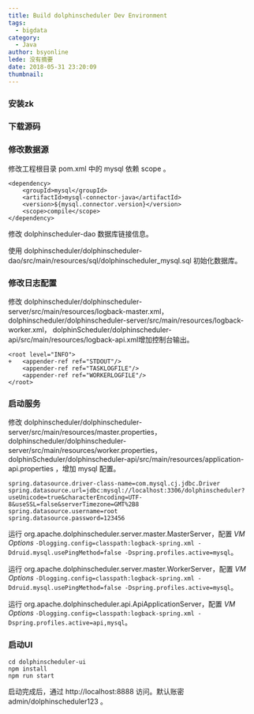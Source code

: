 ```yaml
---
title: Build dolphinscheduler Dev Environment
tags:
  - bigdata
category:
  - Java
author: bsyonline
lede: 没有摘要
date: 2018-05-31 23:20:09
thumbnail:
---
```






### 安装zk



### 下载源码



### 修改数据源

修改工程根目录 pom.xml 中的 mysql 依赖 scope 。

```
<dependency>
    <groupId>mysql</groupId>
    <artifactId>mysql-connector-java</artifactId>
    <version>${mysql.connector.version}</version>
    <scope>compile</scope>
</dependency>
```

修改 dolphinscheduler-dao 数据库链接信息。

使用 dolphinscheduler/dolphinscheduler-dao/src/main/resources/sql/dolphinscheduler_mysql.sql 初始化数据库。

### 修改日志配置

修改 dolphinscheduler/dolphinscheduler-server/src/main/resources/logback-master.xml，dolphinscheduler/dolphinscheduler-server/src/main/resources/logback-worker.xml， dolphinScheduler/dolphinscheduler-api/src/main/resources/logback-api.xml增加控制台输出。

```
<root level="INFO">
+   <appender-ref ref="STDOUT"/>
    <appender-ref ref="TASKLOGFILE"/>
    <appender-ref ref="WORKERLOGFILE"/>
</root>
```

### 启动服务

修改 dolphinscheduler/dolphinscheduler-server/src/main/resources/master.properties，dolphinscheduler/dolphinscheduler-server/src/main/resources/worker.properties，dolphinScheduler/dolphinscheduler-api/src/main/resources/application-api.properties ，增加 mysql 配置。

```
spring.datasource.driver-class-name=com.mysql.cj.jdbc.Driver
spring.datasource.url=jdbc:mysql://localhost:3306/dolphinscheduler?useUnicode=true&characterEncoding=UTF-8&useSSL=false&serverTimezone=GMT%2B8
spring.datasource.username=root
spring.datasource.password=123456
```

运行 org.apache.dolphinscheduler.server.master.MasterServer，配置 *VM Options* `-Dlogging.config=classpath:logback-spring.xml -Ddruid.mysql.usePingMethod=false -Dspring.profiles.active=mysql`。

运行 org.apache.dolphinscheduler.server.master.WorkerServer，配置 *VM Options* `-Dlogging.config=classpath:logback-spring.xml -Ddruid.mysql.usePingMethod=false -Dspring.profiles.active=mysql`。

运行 org.apache.dolphinscheduler.api.ApiApplicationServer，配置 *VM Options* `-Dlogging.config=classpath:logback-spring.xml -Dspring.profiles.active=api,mysql`。

### 启动UI

```
cd dolphinscheduler-ui
npm install
npm run start
```

启动完成后，通过 http://localhost:8888 访问。默认账密 admin/dolphinscheduler123 。